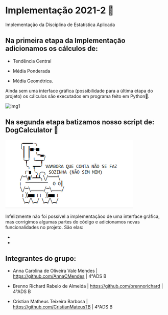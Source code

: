 # Implementação 2021-2 :rocket:
Implementação da Disciplina de Estatística Aplicada

## Na primeira etapa da Implementação adicionamos os cálculos de:

- Tendência Central 

- Média Ponderada

- Média Geométrica.

Ainda sem uma interface gráfica (possibilidade para a última etapa do projeto) os cálculos são executados em programa feito em Python:snake:.

![img1](https://github.com/brennorichard/Implementacao-2021-2/blob/main/assets/img1.jpeg)

## Na segunda etapa batizamos nosso script de: DogCalculator 🐶

![DOG.png](https://github.com/brennorichard/Implementacao-2021-2/blob/main/assets/DOG.png)

Infelizmente não foi possível a implementaçãoo de uma interface gráfica, mas corrigimos algumas partes do código e adicionamos novas funcionalidades no projeto. São elas:

- 

-


## Integrantes do grupo:

- Anna Carolina de Oliveira Vale Mendes | https://github.com/AnnaCMendes | 4°ADS B

- Brenno Richard Rabelo de Almeida | https://github.com/brennorichard | 4°ADS B

- Cristian Matheus Teixeira Barbosa | https://github.com/CristianMateusTB | 4°ADS B
